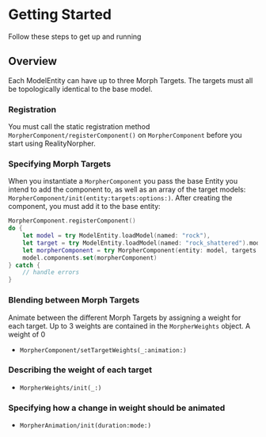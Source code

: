 # Getting Started

Follow these steps to get up and running

## Overview

Each ModelEntity can have up to three Morph Targets. The targets must all be topologically identical to the base model.

### Registration

You must call the static registration method ``MorpherComponent/registerComponent()`` on ``MorpherComponent`` before you start using RealityNorpher.

### Specifying Morph Targets

When you instantiate a ``MorpherComponent`` you pass the base Entity you intend to add the component to, as well as an array of the target models: ``MorpherComponent/init(entity:targets:options:)``. After creating the component, you must add it to the base entity:

```swift
MorpherComponent.registerComponent()
do {
	let model = try ModelEntity.loadModel(named: "rock"),
	let target = try ModelEntity.loadModel(named: "rock_shattered").model
	let morpherComponent = try MorpherComponent(entity: model, targets: [target].compactMap { $0 })
	model.components.set(morpherComponent)
} catch {
	// handle errors
}
```

### Blending between Morph Targets

Animate between the different Morph Targets by assigning a weight for each target. Up to 3 weights are contained in the ``MorpherWeights`` object. A weight of 0
- ``MorpherComponent/setTargetWeights(_:animation:)``

### Describing the weight of each target

- ``MorpherWeights/init(_:)``

### Specifying how a change in weight should be animated

- ``MorpherAnimation/init(duration:mode:)``
